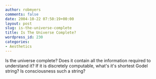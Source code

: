 ```yaml
---
author: robmyers
comments: false
date: 2004-10-22 07:50:19+00:00
layout: post
slug: is-the-universe-complete
title: Is The Universe Complete?
wordpress_id: 230
categories:
- Aesthetics
---
```


Is the universe complete? Does it contain all the information required to understand it? If it is discretely computable, what's it's shortest Godel string? Is consciousness such a string?

  


